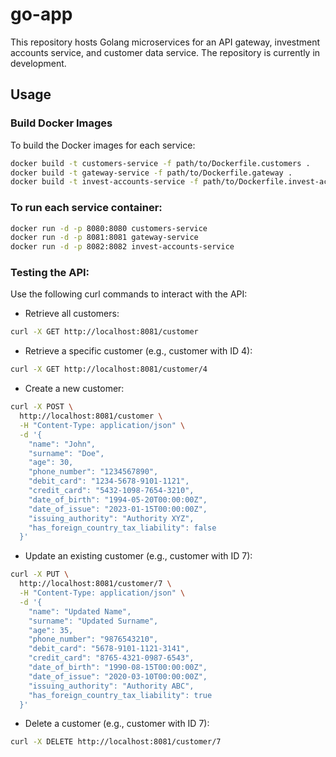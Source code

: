 # go-app

This repository hosts Golang microservices for an API gateway, investment accounts service, and customer data service. The repository is currently in development.

## Usage

### Build Docker Images

To build the Docker images for each service:

```bash
docker build -t customers-service -f path/to/Dockerfile.customers .
docker build -t gateway-service -f path/to/Dockerfile.gateway .
docker build -t invest-accounts-service -f path/to/Dockerfile.invest-accounts .
```

### To run each service container:

```bash
docker run -d -p 8080:8080 customers-service
docker run -d -p 8081:8081 gateway-service
docker run -d -p 8082:8082 invest-accounts-service
```

### Testing the API:

Use the following curl commands to interact with the API:

- Retrieve all customers:
```bash
curl -X GET http://localhost:8081/customer
```

- Retrieve a specific customer (e.g., customer with ID 4):
```bash
curl -X GET http://localhost:8081/customer/4
```

- Create a new customer:
```bash
curl -X POST \
  http://localhost:8081/customer \
  -H "Content-Type: application/json" \
  -d '{
    "name": "John",
    "surname": "Doe",
    "age": 30,
    "phone_number": "1234567890",
    "debit_card": "1234-5678-9101-1121",
    "credit_card": "5432-1098-7654-3210",
    "date_of_birth": "1994-05-20T00:00:00Z",
    "date_of_issue": "2023-01-15T00:00:00Z",
    "issuing_authority": "Authority XYZ",
    "has_foreign_country_tax_liability": false
  }'
```

- Update an existing customer (e.g., customer with ID 7):
```bash
curl -X PUT \
  http://localhost:8081/customer/7 \
  -H "Content-Type: application/json" \
  -d '{
    "name": "Updated Name",
    "surname": "Updated Surname",
    "age": 35,
    "phone_number": "9876543210",
    "debit_card": "5678-9101-1121-3141",
    "credit_card": "8765-4321-0987-6543",
    "date_of_birth": "1990-08-15T00:00:00Z",
    "date_of_issue": "2020-03-10T00:00:00Z",
    "issuing_authority": "Authority ABC",
    "has_foreign_country_tax_liability": true
  }'
```

- Delete a customer (e.g., customer with ID 7):
```bash
curl -X DELETE http://localhost:8081/customer/7
```
